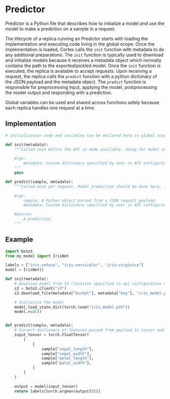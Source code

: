 # Predictor

Predictor is a Python file that describes how to initialize a model and use the model to make a prediction on a sample in a request.

The lifecycle of a replica running an Predictor starts with loading the implementation and executing code living in the global scope. Once the implementation is loaded, Cortex calls the `init` function with metadata to do any additional preparations. The `init` function is typically used to download and initialize models because it receives a metadata object which normally contains the path to the exported/pickled model. Once the `init` function is executed, the replica is available to accept requests. Upon receiving a request, the replica calls the `predict` function with a python dictionary of the JSON payload and the metadata object. The `predict` function is responsible for preprocessing input, applying the model, postprocessing the model output and responding with a prediction.

Global variables can be used and shared across functions safely because each replica handles one request at a time.

## Implementation

```python
# initialization code and variables can be declared here in global scope

def init(metadata):
    """Called once before the API is made available. Setup for model serving such as initializing the model or downloading vocabulary can be done here. Optional.

    Args:
        metadata: Custom dictionary specified by user in API configuration.
    """
    pass

def predict(sample, metadata):
    """Called once per request. Model prediction should be done here, including any preprocessing of the request payload and postprocessing of the model output. Required.

    Args:
        sample: A Python object parsed from a JSON request payload.
        metadata: Custom dictionary specified by user in API configuration.

    Returns:
        A prediction
    """
```

## Example

```python
import boto3
from my_model import IrisNet

labels = ["iris-setosa", "iris-versicolor", "iris-virginica"]
model = IrisNet()

def init(metadata):
    # Download model from S3 (location specified in api configuration metadata)
    s3 = boto3.client("s3")
    s3.download_file(metadata["bucket"], metadata["key"], "iris_model.pth")

    # Initialize the model
    model.load_state_dict(torch.load("iris_model.pth"))
    model.eval()


def predict(sample, metadata):
    # Convert dictionary of features passed from payload to tensor and pass it in to your model. Convert the model output to a label.
    input_tensor = torch.FloatTensor(
        [
            [
                sample["sepal_length"],
                sample["sepal_width"],
                sample["petal_length"],
                sample["petal_width"],
            ]
        ]
    )

    output = model(input_tensor)
    return labels[torch.argmax(output[0])]
```
